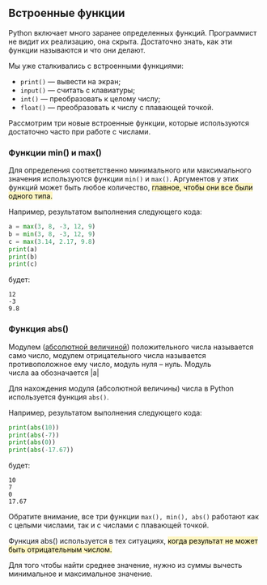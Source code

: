 ## Встроенные функции

Python включает много заранее определенных функций. Программист не видит их реализацию, она скрыта. Достаточно знать, как эти функции называются и что они делают.

Мы уже сталкивались с встроенными функциями:

-   `print()` — вывести на экран;
-   `input()` — считать с клавиатуры;
-   `int()` — преобразовать к целому числу;
-   `float()` — преобразовать к числу с плавающей точкой.

Рассмотрим три новые встроенные функции, которые используются достаточно часто при работе с числами.

### Функции min() и max()

Для определения соответственно минимального или максимального значения используются функции `min()` и `max()`. Аргументов у этих функций может быть любое количество, <mark style="background: #FFF3A3A6;">главное, чтобы они все были одного типа.</mark> 

Например, результатом выполнения следующего кода:

```python
a = max(3, 8, -3, 12, 9)
b = min(3, 8, -3, 12, 9)
c = max(3.14, 2.17, 9.8)
print(a)
print(b)
print(c)
```

будет:

```no-highlight
12
-3
9.8
```

### Функция abs()

Модулем ([абсолютной величиной](https://ru.wikipedia.org/wiki/%D0%90%D0%B1%D1%81%D0%BE%D0%BB%D1%8E%D1%82%D0%BD%D0%B0%D1%8F_%D0%B2%D0%B5%D0%BB%D0%B8%D1%87%D0%B8%D0%BD%D0%B0)) положительного числа называется само число, модулем отрицательного числа называется противоположное ему число, модуль нуля – нуль. Модуль числа aa обозначается |a|

Для нахождения модуля (абсолютной величины) числа в Python используется функция `abs()`.

Например, результатом выполнения следующего кода:

```python
print(abs(10))
print(abs(-7))
print(abs(0))
print(abs(-17.67))
```

будет:

```no-highlight
10
7
0
17.67
```


Обратите внимание, все три функции `max(), min(), abs()` работают как с целыми числами, так и с числами с плавающей точкой.


Функция abs() используется в тех ситуациях, <mark style="background: #FFF3A3A6;">когда результат не может быть отрицательным числом.</mark> 

Для того чтобы найти среднее значение, нужно из суммы вычесть минимальное и максимальное значение.


